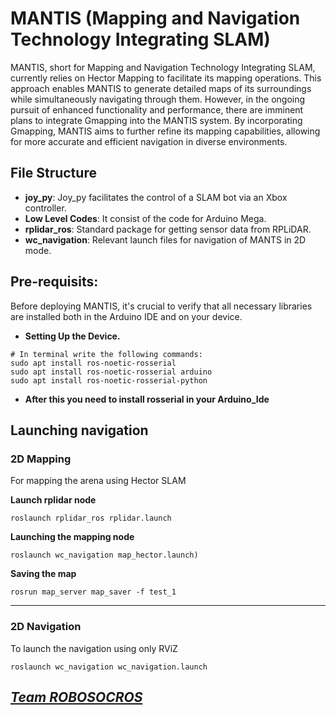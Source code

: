 # MANTIS (Mapping and Navigation Technology Integrating SLAM)
MANTIS, short for Mapping and Navigation Technology Integrating SLAM, currently relies on Hector Mapping to facilitate its mapping operations. This approach enables MANTIS to generate detailed maps of its surroundings while simultaneously navigating through them. However, in the ongoing pursuit of enhanced functionality and performance, there are imminent plans to integrate Gmapping into the MANTIS system.
By incorporating Gmapping, MANTIS aims to further refine its mapping capabilities, allowing for more accurate and efficient navigation in diverse environments.

## File Structure
- **joy_py**: Joy_py facilitates the control of a SLAM bot via an Xbox controller.
- **Low Level Codes**: It consist of the code for Arduino Mega.
- **rplidar_ros**: Standard package for getting sensor data from RPLiDAR.
- **wc_navigation**: Relevant launch files for navigation of MANTS in 2D mode.

## Pre-requisits:
Before deploying MANTIS, it's crucial to verify that all necessary libraries are installed both in the Arduino IDE and on your device.
- **Setting Up the Device.**
```
# In terminal write the following commands:
sudo apt install ros-noetic-rosserial
sudo apt install ros-noetic-rosserial arduino
sudo apt install ros-noetic-rosserial-python
```
- **After this you need to install rosserial in your Arduino_Ide**

## Launching navigation

### 2D Mapping

For mapping the arena using Hector SLAM

**Launch rplidar node**

```
roslaunch rplidar_ros rplidar.launch
```

**Launching the mapping node** 

```
roslaunch wc_navigation map_hector.launch)
```

**Saving the map**

```
rosrun map_server map_saver -f test_1
```

---

### 2D Navigation

To launch the navigation using only RViZ 

```
roslaunch wc_navigation wc_navigation.launch
```
## **_[Team ROBOSOCROS](https://github.com/RobosocNITH-ROS)_**
